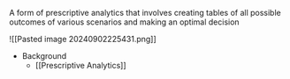 A form of prescriptive analytics that involves creating tables of all possible outcomes of various scenarios and making an optimal decision

![[Pasted image 20240902225431.png]]

- Background
	- [[Prescriptive Analytics]]